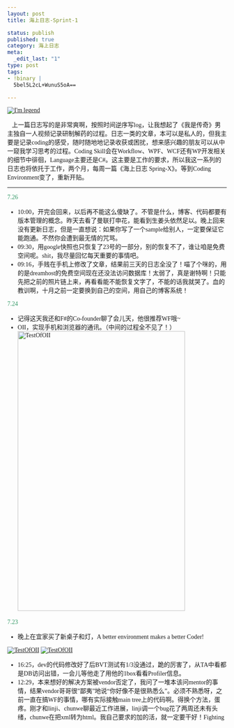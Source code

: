 ```yaml
--- 
layout: post
title: 海上日志-Sprint-1

status: publish
published: true
category: 海上日志
meta: 
  _edit_last: "1"
type: post
tags: 
- !binary |
  5bel5L2cL+WunuS5oA==

---
```

<div style="font-family: 微软雅黑;">

<a title="Flickr 上 njukidreborn 的 I'm legend" href="http://www.flickr.com/photos/njukidreborn/7620113832/"><img class="aligncenter" src="http://farm9.staticflickr.com/8167/7620113832_43ea23e26d.jpg" alt="I'm legend" /></a>
<p style="font-family: 微软雅黑;">   上一篇日志写的是非常爽啊，按照时间逆序写log，让我想起了《我是传奇》男主独自一人视频记录研制解药的过程。日志一类的文章，本可以是私人的，但我主要是记录coding的感受，随时随地地记录收获或困扰，想来感兴趣的朋友可以从中一窥我学习思考的过程。Coding Skill会在Workflow、WPF、WCF还有WP开发相关的细节中徘徊，Language主要还是C#。这主要是工作的要求，所以我这一系列的日志也将依托于工作，两个月，每周一篇《海上日志 Spring-X》。等到Coding Environment变了，重新开贴。<!--more--></p>


<hr />

<span style="color: #339966;">7.26</span>
<ul>
	<li>10:00，开完会回来，以后再不能这么傻缺了。不管是什么，博客、代码都要有版本管理的概念。昨天去看了曼联打申花，能看到生姜头依然足以。晚上回来没有更新日志，但是一直想说：如果你写了一个sample给别人，一定要保证它能跑通。不然你会遭到最无情的咒骂。</li>
	<li>09:30，用google快照也只恢复了23号的一部分，别的恢复不了，谁让咱是免费空间呢。shit，我尽量回忆每天重要的事情吧。</li>
	<li>09:16，手贱在手机上修改了文章，结果前三天的日志全没了！喵了个咪的，用的是dreamhost的免费空间现在还没法访问数据库！太弱了，真是谢特啊！只能先把之前的照片链上来，再看看能不能恢复文字了，不能的话我就哭了。血的教训啊，十月之前一定要换到自己的空间，用自己的博客系统！</li>
</ul>
<span style="color: #339966;">7.24</span>
<ul>
	<li>记得这天我还和F#的Co-founder聊了会儿天，他很推荐WF哦~</li>
	<li>OII，实现手机和浏览器的通讯。（中间的过程全不见了！）
<a title="Flickr 上 njukidreborn 的 TestOfOII" href="http://www.flickr.com/photos/njukidreborn/7631001312/"><img class="aligncenter" src="http://farm9.staticflickr.com/8166/7631001312_52f600b10f_z.jpg" alt="TestOfOII" width="384" height="640" /></a></li>
</ul>
<span style="color: #339966;">7.23</span>
<ul>
	<li>晚上在宜家买了新桌子和灯，A better environment makes a better Coder!</li>
</ul>
<a title="Flickr 上 njukidreborn 的 TestOfOII" href="http://ww3.sinaimg.cn/mw690/6b2492c8gw1dv70dzmat7j.jpg"><img class="aligncenter" src="http://ww3.sinaimg.cn/mw690/6b2492c8gw1dv70dzmat7j.jpg" alt="TestOfOII" /></a>
<a title="Flickr 上 njukidreborn 的 TestOfOII" href="http://ww1.sinaimg.cn/mw690/6b2492c8gw1dv70e6wu9wj.jpg"><img class="aligncenter" src="http://ww1.sinaimg.cn/mw690/6b2492c8gw1dv70e6wu9wj.jpg" alt="TestOfOII" /></a>
<ul>
	<li>16:25，dev的代码修改好了后BVT测试有1/3没通过，跪的厉害了，从TA中看都是DB访问出错，一会儿等他走了用他的1box看看Profiler信息。</li>
	<li>12:29，本来想好的解决方案被vendor否定了，我问了一堆本该问mentor的事情，结果vendor哥哥很”鄙夷”地说“你好像不是很熟悉么”。必须不熟悉呀，之前一直在搞WF的事情，哪有实际接触main tree上的代码啊。得换个方法，蛋疼。刚才和linji、chunwe聊最近工作进展，linji调一个bug花了两周还未有头绪，chunwe在把xml转为html。我自己要求的加的活，就一定要干好！Fighting</li>
</ul>
&nbsp;

</div>
